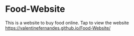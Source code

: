 # Food-Website
This is a website to buy food online.
Tap to view the website https://valentinefernandes.github.io/Food-Website/
